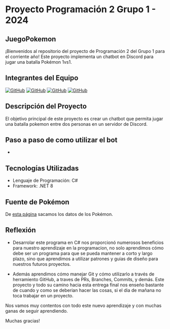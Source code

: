 # Proyecto Programación 2 Grupo 1 - 2024
## JuegoPokemon

¡Bienvenidos al repositorio del proyecto de Programación 2 del Grupo 1 para el
corriente año! Este proyecto implementa un chatbot en Discord para jugar una
batalla Pokémon 1vs1.

## Integrantes del Equipo

[![GitHub](https://img.shields.io/badge/GitHub-Gaston%20Grane-blue.svg)](https://github.com/GastonGrane)
[![GitHub](https://img.shields.io/badge/GitHub-Guzman%20Zugnoni-green.svg)](https://github.com/zugnoniguz)
[![GitHub](https://img.shields.io/badge/GitHub-Axel%20Hernandez-orange.svg)](https://github.com/axelher006)
[![GitHub](https://img.shields.io/badge/GitHub-Sharon%20Bentos-red.svg)](https://github.com/SharonBentos)

## Descripción del Proyecto

El objetivo principal de este proyecto es crear un chatbot que permita jugar
una batalla pokemon entre dos personas en un servidor de Discord.

## Paso a paso de como utilizar el bot

-

## Tecnologías Utilizadas

- Lenguaje de Programación: C#
- Framework: .NET 8

## Fuente de Pokémon
De [esta página](https://pokemondb.net/pokedex/game/red-blue-yellow) sacamos
los datos de los Pokémon.

## Reflexión

- Desarrolar este programa en C# nos proporcionó numerosos beneficios para
nuestro aprendizaje en la programacion, no solo aprendimos cómo debe ser un
programa para que se pueda mantener a corto y largo plazo, sino que aprendimos
a utilizar patrones y guias de diseño para nuestros futuros proyectos.

- Además aprendimos cómo manejar Git y cómo utilizarlo a través de herramiento
GitHub, a traves de PRs, Branches, Commits, y demás. Este proyecto y todo su
camino hacia esta entrega final nos enseño bastante de cuando y como se
deberian hacer las cosas, si el dia de mañana no toca trabajar en un proyecto.

Nos vamos muy contentos con todo este nuevo aprendizaje y con muchas ganas de
seguir aprendiendo.

Muchas gracias!
